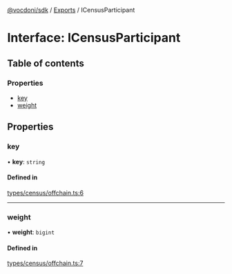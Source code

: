 [@vocdoni/sdk](/sdk) / [Exports](../modules.md) / ICensusParticipant

# Interface: ICensusParticipant

## Table of contents

### Properties

- [key](ICensusParticipant.md#key)
- [weight](ICensusParticipant.md#weight)

## Properties

### key

• **key**: `string`

#### Defined in

[types/census/offchain.ts:6](https://github.com/vocdoni/vocdoni-sdk/blob/0a4464c/src/types/census/offchain.ts#L6)

___

### weight

• **weight**: `bigint`

#### Defined in

[types/census/offchain.ts:7](https://github.com/vocdoni/vocdoni-sdk/blob/0a4464c/src/types/census/offchain.ts#L7)
